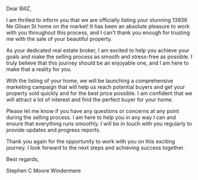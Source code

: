 Dear BillZ,

I am thrilled to inform you that we are officially listing your stunning 13936 Ne Glisan St home on the market! It has been an absolute pleasure to work with you throughout this process, and I can't thank you enough for trusting me with the sale of your beautiful property.

As your dedicated real estate broker, I am excited to help you achieve your goals and make the selling process as smooth and stress-free as possible. I truly believe that this journey should be an enjoyable one, and I am here to make that a reality for you.

With the listing of your home, we will be launching a comprehensive marketing campaign that will help us reach potential buyers and get your property sold quickly and for the best price possible. I am confident that we will attract a lot of interest and find the perfect buyer for your home.

Please let me know if you have any questions or concerns at any point during the selling process. I am here to help you in any way I can and ensure that everything runs smoothly. I will be in touch with you regularly to provide updates and progress reports.

Thank you again for the opportunity to work with you on this exciting journey. I look forward to the next steps and achieving success together.

Best regards,

Stephen C Moore
Windermere